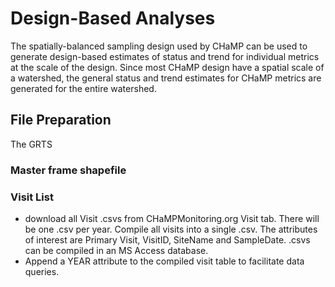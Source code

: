 

# Design-Based Analyses

The spatially-balanced sampling design used by CHaMP can be used to generate design-based estimates of status and trend for individual metrics at the scale of the design. Since most CHaMP design have a spatial scale of a watershed, the general status and trend estimates for CHaMP metrics are generated for the entire watershed.  


## File Preparation
The GRTS

### Master frame shapefile

### Visit List
* download all Visit .csvs from CHaMPMonitoring.org Visit tab. There will be one .csv per year.  Compile all visits into a single .csv.  The attributes of interest are Primary Visit, VisitID, SiteName and SampleDate. .csvs can be compiled in an MS Access database.  
* Append a YEAR attribute to the compiled visit table to facilitate data queries.



